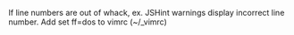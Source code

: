 If line numbers are out of whack, ex. JSHint warnings display incorrect line number. Add set ff=dos to vimrc (~/_vimrc)
